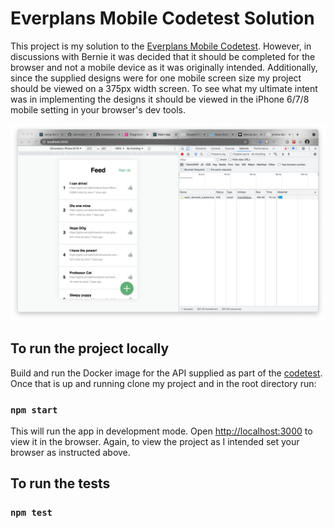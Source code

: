 # Everplans Mobile Codetest Solution

This project is my solution to the [Everplans Mobile Codetest](https://github.com/everplans/mobile-codetest). However, in discussions with Bernie it was decided that it should be completed for the browser and not a mobile device as it was originally intended. Additionally, since the supplied designs were for one mobile screen size my project should be viewed on a 375px width screen. To see what my ultimate intent was in implementing the designs it should be viewed in the iPhone 6/7/8 mobile setting in your browser's dev tools.

![dev tools screenshot](https://github.com/JohnnySantiagoJr/everplans-codetest/blob/6d1a8be102c04633c721f9a384f48d3a6bb4455c/src/images/dev-tools-screenshot.png)

## To run the project locally

Build and run the Docker image for the API supplied as part of the [codetest](https://github.com/everplans/mobile-codetest). Once that is up and running clone my project and in the root directory run:

### `npm start`

This will run the app in development mode. Open [http://localhost:3000](http://localhost:3000) to view it in the browser. Again, to view the project as I intended set your browser as instructed above.

## To run the tests

### `npm test`
